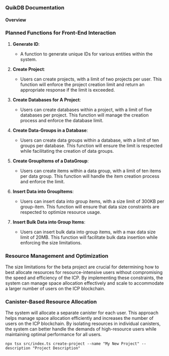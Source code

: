 ### **QuikDB Documentation**

#### **Overview**

### **Planned Functions for Front-End Interaction**

1. **Generate ID**:
   - A function to generate unique IDs for various entities within the system.

2. **Create Project**:
   - Users can create projects, with a limit of two projects per user. This function will enforce the project creation limit and return an appropriate response if the limit is exceeded.

3. **Create Databases for A Project**:
   - Users can create databases within a project, with a limit of five databases per project. This function will manage the creation process and enforce the database limit.

4. **Create Data-Groups in a Database**:
   - Users can create data groups within a database, with a limit of ten groups per database. This function will ensure the limit is respected while facilitating the creation of data groups.

5. **Create GroupItems of a DataGroup**:
   - Users can create items within a data group, with a limit of ten items per data group. This function will handle the item creation process and enforce the limit.

6. **Insert Data into GroupItems**:
   - Users can insert data into group items, with a size limit of 300KB per group-item. This function will ensure that data size constraints are respected to optimize resource usage.

7. **Insert Bulk Data into Group Items**:
   - Users can insert bulk data into group items, with a max data size limit of 20MB. This function will facilitate bulk data insertion while enforcing the size limitations.

### **Resource Management and Optimization**

The size limitations for the beta project are crucial for determining how to best allocate resources for resource-intensive users without compromising the speed and efficiency of the ICP. By implementing these constraints, the system can manage space allocation effectively and scale to accommodate a larger number of users on the ICP blockchain.

### **Canister-Based Resource Allocation**

The system will allocate a separate canister for each user. This approach helps manage space allocation efficiently and increases the number of users on the ICP blockchain. By isolating resources in individual canisters, the system can better handle the demands of high-resource users while maintaining optimal performance for all users.

```
npx tsx src/index.ts create-project --name "My New Project" --description "Project Description"
```